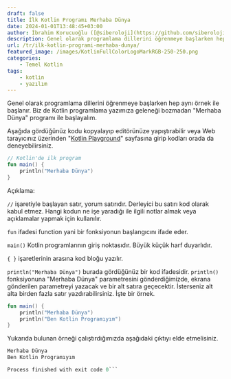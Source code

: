 ```yaml
---
draft: false
title: İlk Kotlin Programı Merhaba Dünya
date: 2024-01-01T13:48:45+03:00
author: İbrahim Korucuoğlu ([@siberoloji](https://github.com/siberoloji))
description: Genel olarak programlama dillerini öğrenmeye başlarken hep aynı örnek ile başlanır. Biz de Kotlin programlama yazımıza geleneği bozmadan "Merhaba Dünya" programı ile başlayalım.
url: /tr/ilk-kotlin-programi-merhaba-dunya/
featured_image: /images/KotlinFullColorLogoMarkRGB-250-250.png
categories:
    - Temel Kotlin
tags:
    - kotlin
    - yazılım
---
```

Genel olarak programlama dillerini öğrenmeye başlarken hep aynı örnek ile başlanır. Biz de Kotlin programlama yazımıza geleneği bozmadan "Merhaba Dünya" programı ile başlayalım.

Aşağıda gördüğünüz kodu kopyalayıp editörünüze yapıştırabilir veya Web tarayıcınız üzerinden "<a href="https://play.kotlinlang.org/">Kotlin Playground</a>" sayfasına girip kodları orada da deneyebilirsiniz.
```kotlin
// Kotlin'de ilk program
fun main() {
    println("Merhaba Dünya")
}
```

Açıklama:

`//` işaretiyle başlayan satır, yorum satırıdır. Derleyici bu satırı kod olarak kabul etmez. Hangi kodun ne işe yaradığı ile ilgili notlar almak veya açıklamalar yapmak için kullanılır.

`fun` ifadesi function yani bir fonksiyonun başlangıcını ifade eder.

`main()` Kotlin programlarının giriş noktasıdır. Büyük küçük harf duyarlıdır. 

`{ }` işaretlerinin arasına kod bloğu yazılır.

`println("Merhaba Dünya")` burada gördüğünüz bir kod ifadesidir. `println()` fonksiyonuna "Merhaba Dünya" parametresini gönderdiğimizde, ekrana gönderilen parametreyi yazacak ve bir alt satıra geçecektir. İsterseniz alt alta birden fazla satır yazdırabilirsiniz. İşte bir örnek.
```kotlin
fun main() {
    println("Merhaba Dünya")
    println("Ben Kotlin Programıyım")
}
```

Yukarıda bulunan örneği çalıştırdığımızda aşağıdaki çıktıyı elde etmelisiniz.
```kotlin
Merhaba Dünya
Ben Kotlin Programıyım

Process finished with exit code 0```
